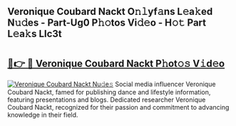 ## Veronique Coubard Nackt O𝚗𝚕yf𝚊ns L𝚎a𝚔ed N𝚞𝚍es - Part-Ug0 P𝚑𝚘tos Vi𝚍𝚎o - H𝚘𝚝 Part L𝚎a𝚔s LIc3t

# <h2><a href="http://kf71tj.oniu.top/?m=Veronique+Coubard+Nackt">🔗👉 🔴 Veronique Coubard Nackt P𝚑ot𝚘𝚜 V𝚒d𝚎o</a></h2>

[![Veronique Coubard Nackt Nu𝚍e𝚜](https://i.imgur.com/0qMVB7G.gif)](http://kf71tj.oniu.top/?m=Veronique+Coubard+Nackt)
Social media influencer Veronique Coubard Nackt, famed for publishing dance and lifestyle information, featuring presentations and blogs. Dedicated researcher Veronique Coubard Nackt, recognized for their passion and commitment to advancing knowledge in their field.  
